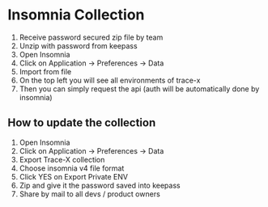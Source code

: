 # Insomnia Collection

1) Receive password secured zip file by team
2) Unzip with password from keepass
3) Open Insomnia
4) Click on Application -> Preferences -> Data
5) Import from file
6) On the top left you will see all environments of trace-x
7) Then you can simply request the api (auth will be automatically done by insomnia)

## How to update the collection

1) Open Insomnia
2) Click on Application -> Preferences -> Data
3) Export Trace-X collection
4) Choose insomnia v4 file format
5) Click YES on Export Private ENV
6) Zip and give it the password saved into keepass
7) Share by mail to all devs / product owners

